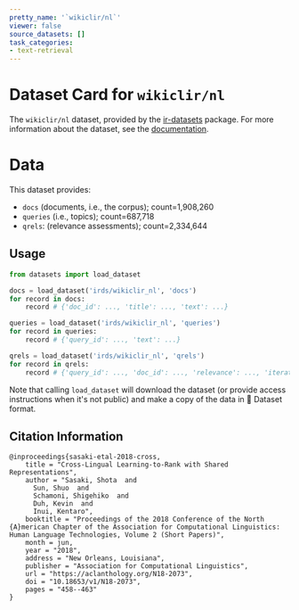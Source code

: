 ```yaml
---
pretty_name: '`wikiclir/nl`'
viewer: false
source_datasets: []
task_categories:
- text-retrieval
---
```


# Dataset Card for `wikiclir/nl`

The `wikiclir/nl` dataset, provided by the [ir-datasets](https://ir-datasets.com/) package.
For more information about the dataset, see the [documentation](https://ir-datasets.com/wikiclir#wikiclir/nl).

# Data

This dataset provides:
 - `docs` (documents, i.e., the corpus); count=1,908,260
 - `queries` (i.e., topics); count=687,718
 - `qrels`: (relevance assessments); count=2,334,644


## Usage

```python
from datasets import load_dataset

docs = load_dataset('irds/wikiclir_nl', 'docs')
for record in docs:
    record # {'doc_id': ..., 'title': ..., 'text': ...}

queries = load_dataset('irds/wikiclir_nl', 'queries')
for record in queries:
    record # {'query_id': ..., 'text': ...}

qrels = load_dataset('irds/wikiclir_nl', 'qrels')
for record in qrels:
    record # {'query_id': ..., 'doc_id': ..., 'relevance': ..., 'iteration': ...}

```

Note that calling `load_dataset` will download the dataset (or provide access instructions when it's not public) and make a copy of the
data in 🤗 Dataset format.

## Citation Information

```
@inproceedings{sasaki-etal-2018-cross,
    title = "Cross-Lingual Learning-to-Rank with Shared Representations",
    author = "Sasaki, Shota  and
      Sun, Shuo  and
      Schamoni, Shigehiko  and
      Duh, Kevin  and
      Inui, Kentaro",
    booktitle = "Proceedings of the 2018 Conference of the North {A}merican Chapter of the Association for Computational Linguistics: Human Language Technologies, Volume 2 (Short Papers)",
    month = jun,
    year = "2018",
    address = "New Orleans, Louisiana",
    publisher = "Association for Computational Linguistics",
    url = "https://aclanthology.org/N18-2073",
    doi = "10.18653/v1/N18-2073",
    pages = "458--463"
}
```
